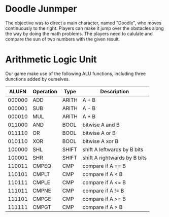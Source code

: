 # Doodle Junmper
The objective was to direct a main character, named "Doodle", who moves continuously to the right. Players can make it jump over the obstacles along the way by doing the math problems. The players need to calulate and compare the sun of two numbers with the given result. 


Arithmetic Logic Unit
======================

Our game make use of the following ALU functions, including three dunctions added by ourselves.

ALUFN  | Operation | Type    | Description
------ | --------- | ------- | ------------------
000000 | ADD       | ARITH   | A + B
000001 | SUB       | ARITH   | A - B
000010 | MUL       | ARITH   | A * B
011000 | AND       | BOOL    | bitwise A and B
011110 | OR        | BOOL    | bitwise A or B
010110 | XOR       | BOOL    | bitwise A xor B
100000 | SHL       | SHIFT   | shift A leftwards by B bits
100001 | SHR       | SHIFT   | shift A rightwards by B bits
110011 | CMPEQ     | CMP     | compare if A == B
110101 | CMPLT     | CMP     | compare if A < B
110111 | CMPLE     | CMP     | compare if A <= B
111011 | CMPNE     | CMP     | compare if A != B
111101 | CMPGE     | CMP     | compare if A >= B
111111 | CMPGT     | CMP     | compare if A > B




